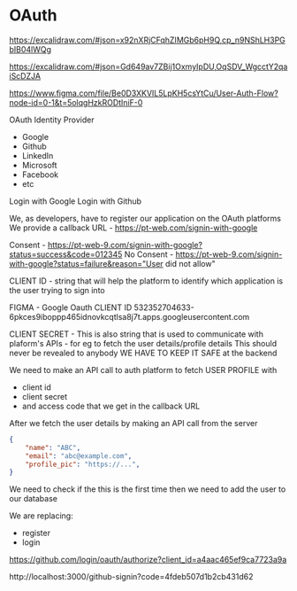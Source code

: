 # OAuth

https://excalidraw.com/#json=x92nXRjCFqhZIMGb6pH9Q,cp_n9NShLH3PGbIB04lWQg

https://excalidraw.com/#json=Gd649av7ZBij1OxmyIpDU,OqSDV_WgcctY2qaiScDZJA

https://www.figma.com/file/Be0D3XKVIL5LpKH5csYtCu/User-Auth-Flow?node-id=0-1&t=5olqgHzkRODtIniF-0


OAuth Identity Provider

* Google
* Github
* LinkedIn
* Microsoft
* Facebook
* etc

Login with Google
Login with Github


We, as developers, have to register our application on
the OAuth platforms
We provide a callback URL - https://pt-web.com/signin-with-google

Consent - https://pt-web-9.com/signin-with-google?status=success&code=012345
No Consent - https://pt-web-9.com/signin-with-google?status=failure&reason="User did not allow"

CLIENT ID - string that will help the platform to identify which application 
is the user trying to sign into

FIGMA - Google Oauth CLIENT ID
532352704633-6pkces9iboppp465idnovkcqtlsa8j7t.apps.googleusercontent.com

CLIENT SECRET - This is also string that is used to communicate with plaform's APIs - for eg to fetch the user details/profile details
This should never be revealed to anybody
WE HAVE TO KEEP IT SAFE at the backend

We need to make an API call to auth platform to fetch USER PROFILE with
- client id
- client secret
- and access code that we get in the callback URL

After we fetch the user details by making an API call from the server

```json
{
    "name": "ABC",
    "email": "abc@example.com",
    "profile_pic": "https://...",
}
```

We need to check if the this is the first time
then we need to add the user to our database

We are replacing:
- register
- login



https://github.com/login/oauth/authorize?client_id=a4aac465ef9ca7723a9a

http://localhost:3000/github-signin?code=4fdeb507d1b2cb431d62